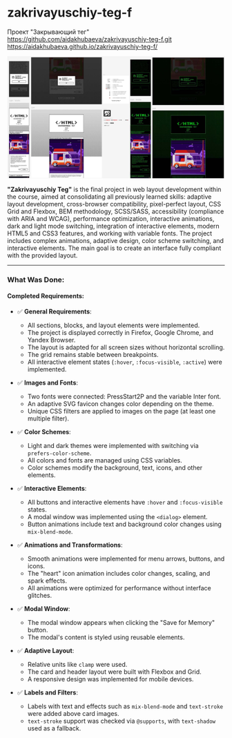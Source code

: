 # zakrivayuschiy-teg-f
Проект "Закрывающий тег"
https://github.com/aidakhubaeva/zakrivayuschiy-teg-f.git
https://aidakhubaeva.github.io/zakrivayuschiy-teg-f/

![Project Preview](images/zakrivayuschiy-teg-f.jpg)

**"Zakrivayuschiy Teg"** is the final project in web layout development within the course, aimed at consolidating all previously learned skills: adaptive layout development, cross-browser compatibility, pixel-perfect layout, CSS Grid and Flexbox, BEM methodology, SCSS/SASS, accessibility (compliance with ARIA and WCAG), performance optimization, interactive animations, dark and light mode switching, integration of interactive elements, modern HTML5 and CSS3 features, and working with variable fonts. The project includes complex animations, adaptive design, color scheme switching, and interactive elements. The main goal is to create an interface fully compliant with the provided layout.

---

### What Was Done:

#### Completed Requirements:

- ✅ **General Requirements**:
  - All sections, blocks, and layout elements were implemented.
  - The project is displayed correctly in Firefox, Google Chrome, and Yandex Browser.
  - The layout is adapted for all screen sizes without horizontal scrolling.
  - The grid remains stable between breakpoints.
  - All interactive element states (`:hover`, `:focus-visible`, `:active`) were implemented.

- ✅ **Images and Fonts**:
  - Two fonts were connected: PressStart2P and the variable Inter font.
  - An adaptive SVG favicon changes color depending on the theme.
  - Unique CSS filters are applied to images on the page (at least one multiple filter).

- ✅ **Color Schemes**:
  - Light and dark themes were implemented with switching via `prefers-color-scheme`.
  - All colors and fonts are managed using CSS variables.
  - Color schemes modify the background, text, icons, and other elements.

- ✅ **Interactive Elements**:
  - All buttons and interactive elements have `:hover` and `:focus-visible` states.
  - A modal window was implemented using the `<dialog>` element.
  - Button animations include text and background color changes using `mix-blend-mode`.

- ✅ **Animations and Transformations**:
  - Smooth animations were implemented for menu arrows, buttons, and icons.
  - The "heart" icon animation includes color changes, scaling, and spark effects.
  - All animations were optimized for performance without interface glitches.

- ✅ **Modal Window**:
  - The modal window appears when clicking the "Save for Memory" button.
  - The modal's content is styled using reusable elements.

- ✅ **Adaptive Layout**:
  - Relative units like `clamp` were used.
  - The card and header layout were built with Flexbox and Grid.
  - A responsive design was implemented for mobile devices.

- ✅ **Labels and Filters**:
  - Labels with text and effects such as `mix-blend-mode` and `text-stroke` were added above card images.
  - `text-stroke` support was checked via `@supports`, with `text-shadow` used as a fallback.

